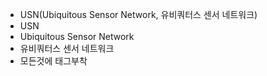 - USN(Ubiquitous Sensor Network, 유비쿼터스 센서 네트워크)
- USN
- Ubiquitous Sensor Network
- 유비쿼터스 센서 네트워크
- 모든것에 태그부착